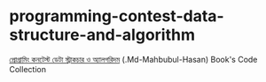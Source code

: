 # programming-contest-data-structure-and-algorithm

[প্রোগ্রামিং কনটেস্ট ডেটা স্ট্রাকচার ও অ্যালগরিদম](http://dimik.pub/book/77) (.Md-Mahbubul-Hasan) Book's Code Collection

